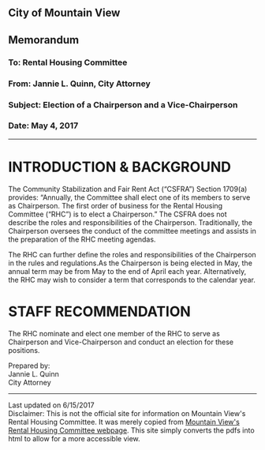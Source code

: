 <script>
  (function(i,s,o,g,r,a,m){i['GoogleAnalyticsObject']=r;i[r]=i[r]||function(){
  (i[r].q=i[r].q||[]).push(arguments)},i[r].l=1*new Date();a=s.createElement(o),
  m=s.getElementsByTagName(o)[0];a.async=1;a.src=g;m.parentNode.insertBefore(a,m)
  })(window,document,'script','https://www.google-analytics.com/analytics.js','ga');

  ga('create', 'UA-101098054-2', 'auto');
  ga('send', 'pageview');

</script>

<div id="google_translate_element"></div><script type="text/javascript">
function googleTranslateElementInit() {
  new google.translate.TranslateElement({pageLanguage: 'en', includedLanguages: 'es,ru,tl,zh-CN', layout: google.translate.TranslateElement.InlineLayout.SIMPLE, gaTrack: true, gaId: 'UA-101098054-2'}, 'google_translate_element');
}
</script><script type="text/javascript" src="//translate.google.com/translate_a/element.js?cb=googleTranslateElementInit"></script>
                

## City of Mountain View
## Memorandum
### To: Rental Housing Committee
### From: Jannie L. Quinn, City Attorney  
### Subject: Election of a Chairperson and a Vice-Chairperson
### Date: May 4, 2017  

***

# INTRODUCTION & BACKGROUND  
The Community Stabilization and Fair Rent Act (“CSFRA”) Section 1709(a) provides: “Annually, the Committee shall elect one of its members to serve as Chairperson. The first order of business for the Rental Housing Committee (“RHC”) is to elect a Chairperson.” The CSFRA does not describe the roles and responsibilities of the Chairperson. Traditionally, the Chairperson oversees the conduct of the committee meetings and assists in the preparation of the RHC meeting agendas.  

The RHC can further define the roles and responsibilities of the Chairperson in the rules and regulations.As the Chairperson is being elected in May, the annual term may be from May to the end of April each year. Alternatively, the RHC may wish to consider a term that corresponds to the calendar year.  

# STAFF RECOMMENDATION  
The RHC nominate and elect one member of the RHC to serve as Chairperson and Vice-Chairperson and conduct an election for these positions.  

Prepared by:  
Jannie L. Quinn  
City Attorney

***
Last updated on 6/15/2017  
Disclaimer: This is not the official site for information on Mountain View's Rental Housing Committee. It was merely copied from [Mountain View's Rental Housing Committee webpage](http://mountainview.gov/council/rental_housing_committee/default.asp). This site simply converts the pdfs into html to allow for a more accessible view.  
